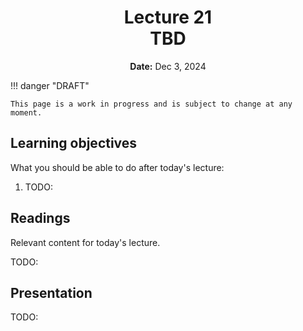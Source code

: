 <h1 align="center">
<b>Lecture 21</b><br>
TBD
</h1>
<p align="center">
<b>Date:</b> Dec 3, 2024
</p>

!!! danger "DRAFT"

    This page is a work in progress and is subject to change at any moment.

## Learning objectives

What you should be able to do after today's lecture:

1.  TODO:

## Readings

Relevant content for today's lecture.

TODO:

## Presentation

TODO:
